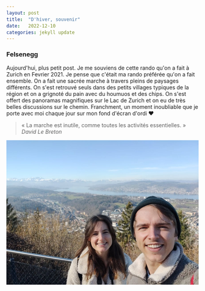 ```yaml
---
layout: post
title:  "D'hiver, souvenir"
date:   2022-12-10
categories: jekyll update
---
```

### Felsenegg

Aujourd'hui, plus petit post. Je me souviens de cette rando qu'on a fait à Zurich en Fevrier 2021. Je pense que c'était ma rando préférée qu'on a fait ensemble. On a fait une sacrée marche à travers pleins de paysages différents. On s'est retrouvé seuls dans des petits villages typiques de la région et on a grignoté du pain avec du houmuos et des chips. On s'est offert des panoramas magnifiques sur le Lac de Zurich et on eu de très belles discussions sur le chemin. Franchment, un moment inoubliable que je porte avec moi chaque jour sur mon fond d'écran d'ordi &#10084;  

> « La marche est inutile, comme toutes les activités essentielles. »  
> *David Le Breton*  

<img src="/images/14.jpg" alt="">
